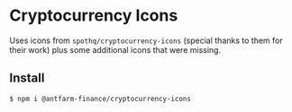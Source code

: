 # Cryptocurrency Icons

Uses icons from `spothq/cryptocurrency-icons` (special thanks to them for their work) plus some additional icons that were missing.

## Install

``` 🚀
$ npm i @antfarm-finance/cryptocurrency-icons
```